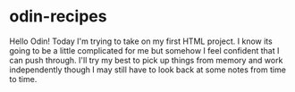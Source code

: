 # odin-recipes
Hello Odin! Today I'm trying to take on my first HTML project. I know its going to be a little complicated for me but somehow I feel confident that I can push through. I'll try my best to pick up things from memory and work independently though I may still have to look back at some notes from time to time.